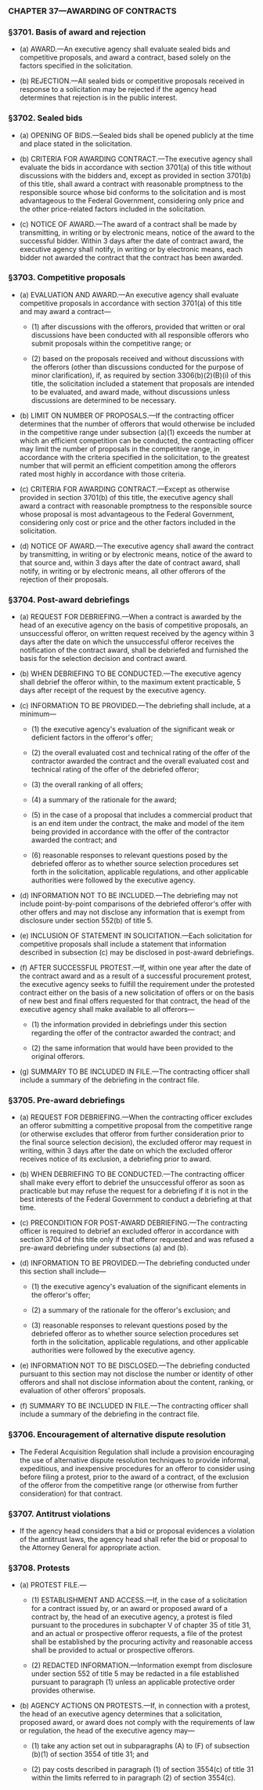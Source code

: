 ### **CHAPTER 37—AWARDING OF CONTRACTS**

### §3701. Basis of award and rejection
* (a) AWARD.—An executive agency shall evaluate sealed bids and competitive proposals, and award a contract, based solely on the factors specified in the solicitation.

* (b) REJECTION.—All sealed bids or competitive proposals received in response to a solicitation may be rejected if the agency head determines that rejection is in the public interest.

### §3702. Sealed bids
* (a) OPENING OF BIDS.—Sealed bids shall be opened publicly at the time and place stated in the solicitation.

* (b) CRITERIA FOR AWARDING CONTRACT.—The executive agency shall evaluate the bids in accordance with section 3701(a) of this title without discussions with the bidders and, except as provided in section 3701(b) of this title, shall award a contract with reasonable promptness to the responsible source whose bid conforms to the solicitation and is most advantageous to the Federal Government, considering only price and the other price-related factors included in the solicitation.

* (c) NOTICE OF AWARD.—The award of a contract shall be made by transmitting, in writing or by electronic means, notice of the award to the successful bidder. Within 3 days after the date of contract award, the executive agency shall notify, in writing or by electronic means, each bidder not awarded the contract that the contract has been awarded.

### §3703. Competitive proposals
* (a) EVALUATION AND AWARD.—An executive agency shall evaluate competitive proposals in accordance with section 3701(a) of this title and may award a contract—

  * (1) after discussions with the offerors, provided that written or oral discussions have been conducted with all responsible offerors who submit proposals within the competitive range; or

  * (2) based on the proposals received and without discussions with the offerors (other than discussions conducted for the purpose of minor clarification), if, as required by section 3306(b)(2)(B)(i) of this title, the solicitation included a statement that proposals are intended to be evaluated, and award made, without discussions unless discussions are determined to be necessary.


* (b) LIMIT ON NUMBER OF PROPOSALS.—If the contracting officer determines that the number of offerors that would otherwise be included in the competitive range under subsection (a)(1) exceeds the number at which an efficient competition can be conducted, the contracting officer may limit the number of proposals in the competitive range, in accordance with the criteria specified in the solicitation, to the greatest number that will permit an efficient competition among the offerors rated most highly in accordance with those criteria.

* (c) CRITERIA FOR AWARDING CONTRACT.—Except as otherwise provided in section 3701(b) of this title, the executive agency shall award a contract with reasonable promptness to the responsible source whose proposal is most advantageous to the Federal Government, considering only cost or price and the other factors included in the solicitation.

* (d) NOTICE OF AWARD.—The executive agency shall award the contract by transmitting, in writing or by electronic means, notice of the award to that source and, within 3 days after the date of contract award, shall notify, in writing or by electronic means, all other offerors of the rejection of their proposals.

### §3704. Post-award debriefings
* (a) REQUEST FOR DEBRIEFING.—When a contract is awarded by the head of an executive agency on the basis of competitive proposals, an unsuccessful offeror, on written request received by the agency within 3 days after the date on which the unsuccessful offeror receives the notification of the contract award, shall be debriefed and furnished the basis for the selection decision and contract award.

* (b) WHEN DEBRIEFING TO BE CONDUCTED.—The executive agency shall debrief the offeror within, to the maximum extent practicable, 5 days after receipt of the request by the executive agency.

* (c) INFORMATION TO BE PROVIDED.—The debriefing shall include, at a minimum—

  * (1) the executive agency's evaluation of the significant weak or deficient factors in the offeror's offer;

  * (2) the overall evaluated cost and technical rating of the offer of the contractor awarded the contract and the overall evaluated cost and technical rating of the offer of the debriefed offeror;

  * (3) the overall ranking of all offers;

  * (4) a summary of the rationale for the award;

  * (5) in the case of a proposal that includes a commercial product that is an end item under the contract, the make and model of the item being provided in accordance with the offer of the contractor awarded the contract; and

  * (6) reasonable responses to relevant questions posed by the debriefed offeror as to whether source selection procedures set forth in the solicitation, applicable regulations, and other applicable authorities were followed by the executive agency.


* (d) INFORMATION NOT TO BE INCLUDED.—The debriefing may not include point-by-point comparisons of the debriefed offeror's offer with other offers and may not disclose any information that is exempt from disclosure under section 552(b) of title 5.

* (e) INCLUSION OF STATEMENT IN SOLICITATION.—Each solicitation for competitive proposals shall include a statement that information described in subsection (c) may be disclosed in post-award debriefings.

* (f) AFTER SUCCESSFUL PROTEST.—If, within one year after the date of the contract award and as a result of a successful procurement protest, the executive agency seeks to fulfill the requirement under the protested contract either on the basis of a new solicitation of offers or on the basis of new best and final offers requested for that contract, the head of the executive agency shall make available to all offerors—

  * (1) the information provided in debriefings under this section regarding the offer of the contractor awarded the contract; and

  * (2) the same information that would have been provided to the original offerors.


* (g) SUMMARY TO BE INCLUDED IN FILE.—The contracting officer shall include a summary of the debriefing in the contract file.

### §3705. Pre-award debriefings
* (a) REQUEST FOR DEBRIEFING.—When the contracting officer excludes an offeror submitting a competitive proposal from the competitive range (or otherwise excludes that offeror from further consideration prior to the final source selection decision), the excluded offeror may request in writing, within 3 days after the date on which the excluded offeror receives notice of its exclusion, a debriefing prior to award.

* (b) WHEN DEBRIEFING TO BE CONDUCTED.—The contracting officer shall make every effort to debrief the unsuccessful offeror as soon as practicable but may refuse the request for a debriefing if it is not in the best interests of the Federal Government to conduct a debriefing at that time.

* (c) PRECONDITION FOR POST-AWARD DEBRIEFING.—The contracting officer is required to debrief an excluded offeror in accordance with section 3704 of this title only if that offeror requested and was refused a pre-award debriefing under subsections (a) and (b).

* (d) INFORMATION TO BE PROVIDED.—The debriefing conducted under this section shall include—

  * (1) the executive agency's evaluation of the significant elements in the offeror's offer;

  * (2) a summary of the rationale for the offeror's exclusion; and

  * (3) reasonable responses to relevant questions posed by the debriefed offeror as to whether source selection procedures set forth in the solicitation, applicable regulations, and other applicable authorities were followed by the executive agency.


* (e) INFORMATION NOT TO BE DISCLOSED.—The debriefing conducted pursuant to this section may not disclose the number or identity of other offerors and shall not disclose information about the content, ranking, or evaluation of other offerors' proposals.

* (f) SUMMARY TO BE INCLUDED IN FILE.—The contracting officer shall include a summary of the debriefing in the contract file.

### §3706. Encouragement of alternative dispute resolution
* The Federal Acquisition Regulation shall include a provision encouraging the use of alternative dispute resolution techniques to provide informal, expeditious, and inexpensive procedures for an offeror to consider using before filing a protest, prior to the award of a contract, of the exclusion of the offeror from the competitive range (or otherwise from further consideration) for that contract.

### §3707. Antitrust violations
* If the agency head considers that a bid or proposal evidences a violation of the antitrust laws, the agency head shall refer the bid or proposal to the Attorney General for appropriate action.

### §3708. Protests
* (a) PROTEST FILE.—

  * (1) ESTABLISHMENT AND ACCESS.—If, in the case of a solicitation for a contract issued by, or an award or proposed award of a contract by, the head of an executive agency, a protest is filed pursuant to the procedures in subchapter V of chapter 35 of title 31, and an actual or prospective offeror requests, a file of the protest shall be established by the procuring activity and reasonable access shall be provided to actual or prospective offerors.

  * (2) REDACTED INFORMATION.—Information exempt from disclosure under section 552 of title 5 may be redacted in a file established pursuant to paragraph (1) unless an applicable protective order provides otherwise.


* (b) AGENCY ACTIONS ON PROTESTS.—If, in connection with a protest, the head of an executive agency determines that a solicitation, proposed award, or award does not comply with the requirements of law or regulation, the head of the executive agency may—

  * (1) take any action set out in subparagraphs (A) to (F) of subsection (b)(1) of section 3554 of title 31; and

  * (2) pay costs described in paragraph (1) of section 3554(c) of title 31 within the limits referred to in paragraph (2) of section 3554(c).